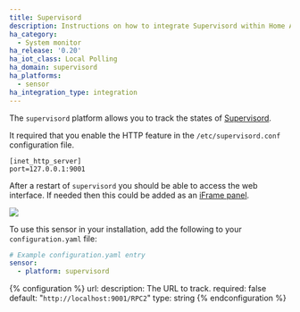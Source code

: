```yaml
---
title: Supervisord
description: Instructions on how to integrate Supervisord within Home Assistant.
ha_category:
  - System monitor
ha_release: '0.20'
ha_iot_class: Local Polling
ha_domain: supervisord
ha_platforms:
  - sensor
ha_integration_type: integration
---
```


The `supervisord` platform allows you to track the states of [Supervisord](http://supervisord.org/).

It required that you enable the HTTP feature in the `/etc/supervisord.conf` configuration file.

```text
[inet_http_server]
port=127.0.0.1:9001
```

After a restart of `supervisord` you should be able to access the web interface. If needed then this could be added as an [iFrame panel](/integrations/panel_iframe/).

<p class='img'>
  <img src='/images/screenshots/supervisor.png' />
</p>

To use this sensor in your installation, add the following to your `configuration.yaml` file:

```yaml
# Example configuration.yaml entry
sensor:
  - platform: supervisord
```

{% configuration %}
url:
  description: The URL to track.
  required: false
  default: "`http://localhost:9001/RPC2`"
  type: string
{% endconfiguration %}
